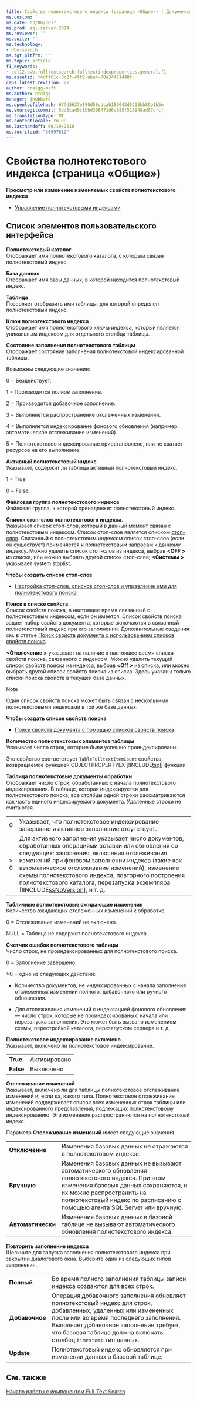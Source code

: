 ```yaml
---
title: Свойства полнотекстового индекса (страница «Общие») | Документы Microsoft
ms.custom: ''
ms.date: 03/08/2017
ms.prod: sql-server-2014
ms.reviewer: ''
ms.suite: ''
ms.technology:
- dbe-search
ms.tgt_pltfrm: ''
ms.topic: article
f1_keywords:
- sql12.swb.fulltextsearch.fulltextindexproperties.general.f1
ms.assetid: f4dff61c-8c2f-4ff9-abe4-70a34421448f
caps.latest.revision: 27
author: craigg-msft
ms.author: craigg
manager: jhubbard
ms.openlocfilehash: 67fd5637e190d58cdcab186643d5233bb89b1b5e
ms.sourcegitcommit: 5dd5cad0c1bbd308471d6c885f516948ad67dfcf
ms.translationtype: MT
ms.contentlocale: ru-RU
ms.lasthandoff: 06/19/2018
ms.locfileid: "36097612"
---
```

# <a name="full-text-index-properties-general-page"></a>Свойства полнотекстового индекса (страница «Общие»)
  **Просмотр или изменение изменяемых свойств полнотекстового индекса**  
  
-   [Управление полнотекстовыми индексами](../relational-databases/indexes/indexes.md)  
  
## <a name="uielement-list"></a>Список элементов пользовательского интерфейса  
 **Полнотекстовый каталог**  
 Отображает имя полнотекстового каталога, с которым связан полнотекстовый индекс.  
  
 **База данных**  
 Отображает имя базы данных, в которой находится полнотекстовый индекс.  
  
 **Таблица**  
 Позволяет отобразить имя таблицы, для которой определен полнотекстовый индекс.  
  
 **Ключ полнотекстового индекса**  
 Отображает имя полнотекстового ключа индекса, который является уникальным индексом для отдельного столбца таблицы.  
  
 **Состояние заполнения полнотекстового таблицы**  
 Отображает состояние заполнения полнотекстовой индексированной таблицы.  
  
 Возможны следующие значения:  
  
 0 = Бездействует.  
  
 1 = Производится полное заполнение.  
  
 2 = Производится добавочное заполнение.  
  
 3 = Выполняется распространение отслеженных изменений.  
  
 4 = Выполняется индексирование фонового обновления (например, автоматическое отслеживание изменений).  
  
 5 = Полнотекстовое индексирование приостановлено, или не хватает ресурсов на его выполнение.  
  
 **Активный полнотекстовый индекс**  
 Указывает, содержит ли таблица активный полнотекстовый индекс.  
  
 1 = True  
  
 0 = False.  
  
 **Файловая группа полнотекстового индекса**  
 Файловая группа, к которой принадлежит полнотекстовый индекс.  
  
 **Список стоп-слов полнотекстового индекса**.  
 Указывает список стоп-слов, который в данный момент связан с полнотекстовым индексом. Список стоп-слов является списком [стоп-слов](../relational-databases/search/full-text-search.md). Связанный с полнотекстовым индексом список стоп-слов (если он существует) применяется к полнотекстовым запросам к данному индексу. Можно удалить список стоп-слов из индекса, выбрав  **\<OFF >** из списка, или можно выбрать другой список стоп-слов;  **\<Системы >** указывает system stoplist.  
  
 **Чтобы создать список стоп-слов**  
  
-   [Настройка стоп-слов, списков стоп-слов и управление ими для полнотекстового поиска](../relational-databases/search/full-text-search.md)  
  
 **Поиск в списке свойств**.  
 Список свойств поиска, в настоящее время связанный с полнотекстовым индексом, если он имеется. Список свойств поиска задает набор свойств документа, которые включаются в связанный полнотекстовый индекс при его заполнении. Дополнительные сведения см. в статье [Поиск свойств документа с использованием списков свойств поиска](../relational-databases/search/search-document-properties-with-search-property-lists.md).  
  
 **\<Отключение >** указывает на наличие в настоящее время списка свойств поиска, связанного с индексом. Можно удалить текущий список свойств поиска из индекса, выбрав  **\<Off >** из списка, или можно выбрать другой список свойств поиска из списка. Здесь указаны только списки поиска свойств в текущей базе данных.  
  
> [!NOTE]  
>  Один список свойств поиска может быть связан с несколькими полнотекстовыми индексами в той же базе данных.  
  
 **Чтобы создать список свойств поиска**  
  
-   [Поиск свойств документа с помощью списков свойств поиска](../relational-databases/search/search-document-properties-with-search-property-lists.md)  
  
 **Количество полнотекстовых элементов таблицы**  
 Указывает число строк, которые были успешно проиндексированы.  
  
 Это свойство соответствует `TableFulltextItemCount` свойства, возвращаемое функцией OBJECTPROPERTYEX [!INCLUDE[tsql](../includes/tsql-md.md)] функции.  
  
 **Таблица полнотекстовые документы обработки**  
 Отображает число строк, обработанных с начала полнотекстового индексирования. В таблице, которая индексируется для полнотекстового поиска, все столбцы одной строки рассматриваются как часть единого индексируемого документа. Удаленные строки не считаются.  
  
|||  
|-|-|  
|0|Указывает, что полнотекстовое индексирование завершено и активное заполнение отсутствует.|  
|> 0|Для активного заполнения указывает число документов, обработанных операциями вставки или обновления со следующих: заполнения, включения отслеживания изменений при фоновом заполнении индекса (такие как автоматическое отслеживание изменений), изменение схемы полнотекстового индекса, повторного построения полнотекстового каталога, перезапуска экземпляра [!INCLUDE[ssNoVersion](../includes/ssnoversion-md.md)], и т. д.|  
  
 **Табличные полнотекстовые ожидающие изменения**  
 Количество ожидающих отслеженных изменений к обработке.  
  
 0 = Отслеживание изменений не включено.  
  
 NULL = Таблица не содержит полнотекстового индекса.  
  
 **Счетчик ошибок полнотекстового таблицы**  
 Число строк, не проиндексированных для полнотекстового поиска.  
  
 0 = Заполнение завершено.  
  
 \>0 = одно из следующих действий:  
  
-   Количество документов, не индексированных с начала заполнения отслеженных изменений полного, добавочного или ручного обновления.  
  
-   Для отслеживания изменений с индексацией фонового обновления — число строк, которые не проиндексированы с начала или перезапуска заполнения. Это может быть вызвано изменением схемы, перестройкой каталога, перезапуском сервера и т. д.  
  
 **Полнотекстовое индексирование включено**.  
 Указывает, включено ли полнотекстовое индексирование.  
  
|||  
|-|-|  
|**True**|Активировано|  
|**False**|Выключено|  
  
 **Отслеживание изменений**  
 Указывает, включено ли для таблицы полнотекстовое отслеживание изменений и, если да, какого типа. Полнотекстовое отслеживание изменений поддерживает список всех измененных строк таблицы или индексированного представления, подлежащих полнотекстовому индексированию. Эти изменения распространяются на полнотекстовый индекс.  
  
 Параметр **Отслеживание изменений** имеет следующие значения.  
  
|||  
|-|-|  
|**Отключение**|Изменения базовых данных не отражаются в полнотекстовом индексе.|  
|**Вручную**|Изменения базовых данных не вызывают автоматического обновления полнотекстового индекса. При этом изменения базовых данных сохраняются, и их можно распространить на полнотекстовый индекс по расписанию с помощью агента SQL Server или вручную.|  
|**Автоматически**|Изменения базовых данных в базовой таблице не вызывают автоматического обновления полнотекстового индекса.|  
  
 **Повторить заполнение индекса**  
 Щелкните для запуска заполнения полнотекстового индекса при закрытии диалогового окна. Выберите один из следующих типов заполнения.  
  
|||  
|-|-|  
|**Полный**|Во время полного заполнения таблицы записи индекса создаются для всех строк.|  
|**Добавочное**|Операция добавочного заполнения обновляет полнотекстовый индекс для строк, добавленных, удаленных или измененных после или во время последнего заполнения. Выполняет добавочное заполнение требует, что базовая таблица должна включать столбец `timestamp` тип данных.|  
|**Update**|Полнотекстовый индекс обновляется при изменении данных в базовой таблице.|  
  
## <a name="see-also"></a>См. также  
 [Начало работы с компонентом Full-Text Search](../relational-databases/search/get-started-with-full-text-search.md)  
  
  